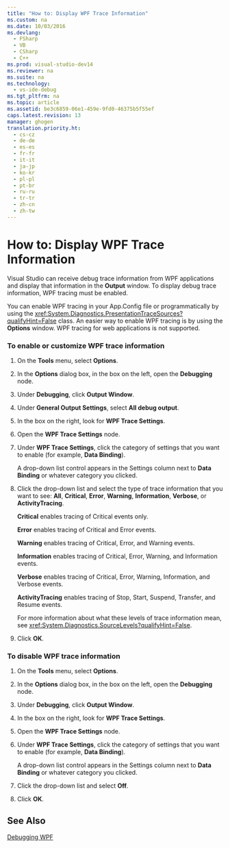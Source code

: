 ```yaml
---
title: "How to: Display WPF Trace Information"
ms.custom: na
ms.date: 10/03/2016
ms.devlang: 
  - FSharp
  - VB
  - CSharp
  - C++
ms.prod: visual-studio-dev14
ms.reviewer: na
ms.suite: na
ms.technology: 
  - vs-ide-debug
ms.tgt_pltfrm: na
ms.topic: article
ms.assetid: be3c6859-06e1-459e-9fd0-46375b5f55ef
caps.latest.revision: 13
manager: ghogen
translation.priority.ht: 
  - cs-cz
  - de-de
  - es-es
  - fr-fr
  - it-it
  - ja-jp
  - ko-kr
  - pl-pl
  - pt-br
  - ru-ru
  - tr-tr
  - zh-cn
  - zh-tw
---
```

# How to: Display WPF Trace Information
Visual Studio can receive debug trace information from WPF applications and display that information in the **Output** window. To display debug trace information, WPF tracing must be enabled.  
  
 You can enable WPF tracing in your App.Config file or programmatically by using the <xref:System.Diagnostics.PresentationTraceSources?qualifyHint=False> class. An easier way to enable WPF tracing is by using the **Options** window. WPF tracing for web applications is not supported.  
  
### To enable or customize WPF trace information  
  
1.  On the **Tools** menu, select **Options**.  
  
2.  In the **Options** dialog box, in the box on the left, open the **Debugging** node.  
  
3.  Under **Debugging**, click **Output Window**.  
  
4.  Under **General Output Settings**, select **All debug output**.  
  
5.  In the box on the right, look for **WPF Trace Settings**.  
  
6.  Open the **WPF Trace Settings** node.  
  
7.  Under **WPF Trace Settings**, click the category of settings that you want to enable (for example, **Data Binding**).  
  
     A drop-down list control appears in the Settings column next to **Data Binding** or whatever category you clicked.  
  
8.  Click the drop-down list and select the type of trace information that you want to see: **All**, **Critical**, **Error**, **Warning**, **Information**, **Verbose**, or **ActivityTracing**.  
  
     **Critical** enables tracing of Critical events only.  
  
     **Error** enables tracing of Critical and Error events.  
  
     **Warning** enables tracing of Critical, Error, and Warning events.  
  
     **Information** enables tracing of Critical, Error, Warning, and Information events.  
  
     **Verbose** enables tracing of Critical, Error, Warning, Information, and Verbose events.  
  
     **ActivityTracing** enables tracing of Stop, Start, Suspend, Transfer, and Resume events.  
  
     For more information about what these levels of trace information mean, see <xref:System.Diagnostics.SourceLevels?qualifyHint=False>.  
  
9. Click **OK**.  
  
### To disable WPF trace information  
  
1.  On the **Tools** menu, select **Options**.  
  
2.  In the **Options** dialog box, in the box on the left, open the **Debugging** node.  
  
3.  Under **Debugging**, click **Output Window**.  
  
4.  In the box on the right, look for **WPF Trace Settings**.  
  
5.  Open the **WPF Trace Settings** node.  
  
6.  Under **WPF Trace Settings**, click the category of settings that you want to enable (for example, **Data Binding**).  
  
     A drop-down list control appears in the Settings column next to **Data Binding** or whatever category you clicked.  
  
7.  Click the drop-down list and select **Off**.  
  
8.  Click **OK**.  
  
## See Also  
 [Debugging WPF](../VS_debugger/Debugging-WPF.md)